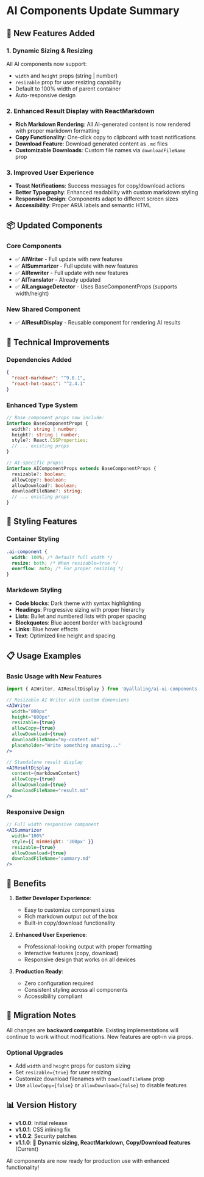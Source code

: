 # AI Components Update Summary

## 🎉 New Features Added

### 1. **Dynamic Sizing & Resizing**
All AI components now support:
- `width` and `height` props (string | number)
- `resizable` prop for user resizing capability
- Default to 100% width of parent container
- Auto-responsive design

### 2. **Enhanced Result Display with ReactMarkdown**
- **Rich Markdown Rendering**: All AI-generated content is now rendered with proper markdown formatting
- **Copy Functionality**: One-click copy to clipboard with toast notifications
- **Download Feature**: Download generated content as `.md` files
- **Customizable Downloads**: Custom file names via `downloadFileName` prop

### 3. **Improved User Experience**
- **Toast Notifications**: Success messages for copy/download actions
- **Better Typography**: Enhanced readability with custom markdown styling
- **Responsive Design**: Components adapt to different screen sizes
- **Accessibility**: Proper ARIA labels and semantic HTML

## 📦 Updated Components

### Core Components
- ✅ **AIWriter** - Full update with new features
- ✅ **AISummarizer** - Full update with new features  
- ✅ **AIRewriter** - Full update with new features
- ✅ **AITranslator** - Already updated
- ✅ **AILanguageDetector** - Uses BaseComponentProps (supports width/height)

### New Shared Component
- ✅ **AIResultDisplay** - Reusable component for rendering AI results

## 🔧 Technical Improvements

### Dependencies Added
```json
{
  "react-markdown": "^9.0.1",
  "react-hot-toast": "^2.4.1"
}
```

### Enhanced Type System
```typescript
// Base component props now include:
interface BaseComponentProps {
  width?: string | number;
  height?: string | number;
  style?: React.CSSProperties;
  // ... existing props
}

// AI-specific props:
interface AIComponentProps extends BaseComponentProps {
  resizable?: boolean;
  allowCopy?: boolean;
  allowDownload?: boolean;
  downloadFileName?: string;
  // ... existing props
}
```

## 🎨 Styling Features

### Container Styling
```css
.ai-component {
  width: 100%; /* Default full width */
  resize: both; /* When resizable=true */
  overflow: auto; /* For proper resizing */
}
```

### Markdown Styling
- **Code blocks**: Dark theme with syntax highlighting
- **Headings**: Progressive sizing with proper hierarchy
- **Lists**: Bullet and numbered lists with proper spacing
- **Blockquotes**: Blue accent border with background
- **Links**: Blue hover effects
- **Text**: Optimized line height and spacing

## 📋 Usage Examples

### Basic Usage with New Features
```jsx
import { AIWriter, AIResultDisplay } from '@yallaling/ai-ui-components';

// Resizable AI Writer with custom dimensions
<AIWriter
  width="800px"
  height="600px"
  resizable={true}
  allowCopy={true}
  allowDownload={true}
  downloadFileName="my-content.md"
  placeholder="Write something amazing..."
/>

// Standalone result display
<AIResultDisplay
  content={markdownContent}
  allowCopy={true}
  allowDownload={true}
  downloadFileName="result.md"
/>
```

### Responsive Design
```jsx
// Full width responsive component
<AISummarizer
  width="100%"
  style={{ minHeight: '300px' }}
  resizable={true}
  allowDownload={true}
  downloadFileName="summary.md"
/>
```

## 🚀 Benefits

1. **Better Developer Experience**: 
   - Easy to customize component sizes
   - Rich markdown output out of the box
   - Built-in copy/download functionality

2. **Enhanced User Experience**:
   - Professional-looking output with proper formatting
   - Interactive features (copy, download)
   - Responsive design that works on all devices

3. **Production Ready**:
   - Zero configuration required
   - Consistent styling across all components
   - Accessibility compliant

## 🔄 Migration Notes

All changes are **backward compatible**. Existing implementations will continue to work without modifications. New features are opt-in via props.

### Optional Upgrades
- Add `width` and `height` props for custom sizing
- Set `resizable={true}` for user resizing
- Customize download filenames with `downloadFileName` prop
- Use `allowCopy={false}` or `allowDownload={false}` to disable features

## 📊 Version History

- **v1.0.0**: Initial release
- **v1.0.1**: CSS inlining fix  
- **v1.0.2**: Security patches
- **v1.1.0**: 🎉 **Dynamic sizing, ReactMarkdown, Copy/Download features** (Current)

All components are now ready for production use with enhanced functionality!
